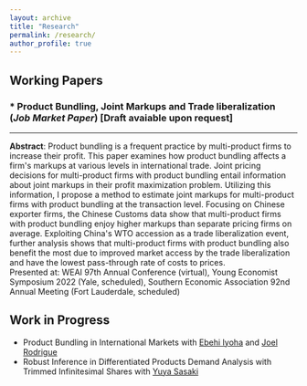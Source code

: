 ```yaml
---
layout: archive
title: "Research"
permalink: /research/
author_profile: true
---
```


## Working Papers
### * Product Bundling, Joint Markups and Trade liberalization (*Job Market Paper*) [Draft avaiable upon request]
---
**Abstract**: Product bundling is a frequent practice by multi-product firms to increase their profit. This paper examines how product bundling affects a firm's markups at various levels in international trade. Joint pricing decisions for multi-product firms with product bundling entail information about joint markups in their profit maximization problem. Utilizing this information, I propose a method to estimate joint markups for multi-product firms with product bundling at the transaction level. Focusing on Chinese exporter firms, the Chinese Customs data show that multi-product firms with product bundling enjoy higher markups than separate pricing firms on average. Exploiting China's WTO accession as a trade liberalization event, further analysis shows that multi-product firms with product bundling also benefit the most due to improved market access by the trade liberalization and have the lowest pass-through rate of costs to prices. <br>
Presented at: WEAI 97th Annual Conference (virtual), Young Economist Symposium 2022 (Yale, scheduled), Southern Economic Association 92nd Annual Meeting (Fort Lauderdale, scheduled)

## Work in Progress
* Product Bundling in International Markets with [Ebehi Iyoha](https://ebehii.github.io) and [Joel Rodrigue](https://joelrodrigue.com)
* Robust Inference in Differentiated Products Demand Analysis with Trimmed Infinitesimal Shares with [Yuya Sasaki](https://sites.google.com/site/yuyasasaki/)
